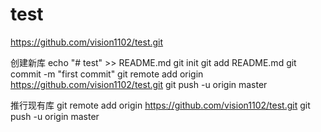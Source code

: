 # test
https://github.com/vision1102/test.git

创建新库
echo "# test" >> README.md
git init
git add README.md
git commit -m "first commit"
git remote add origin https://github.com/vision1102/test.git
git push -u origin master

推行现有库
git remote add origin https://github.com/vision1102/test.git
git push -u origin master
